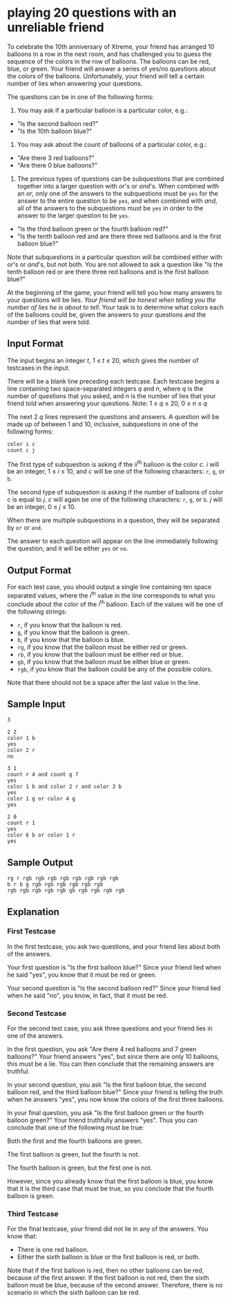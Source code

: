 # playing 20 questions with an unreliable friend

To celebrate the 10th anniversary of Xtreme, your friend has arranged 10 balloons in a row in the next room, and has challenged you to guess the sequence of the colors in the row of balloons. The balloons can be red, blue, or green. Your friend will answer a series of yes/no questions about the colors of the balloons. Unfortunately, your friend will tell a certain number of lies when answering your questions.

The questions can be in one of the following forms:

1. You may ask if a particular balloon is a particular color, e.g.:
  - "Is the second balloon red?"
  - "Is the 10th balloon blue?"
1. You may ask about the count of balloons of a particular color, e.g.:
  - "Are there 3 red balloons?"
  - "Are there 0 blue balloons?"
1. The previous types of questions can be subquestions that are combined together into a larger question with *or*'s or *and*'s. When combined with an *or*, only one of the answers to the subquestions must be `yes` for the answer to the entire question to be `yes`, and when combined with *and*, all of the answers to the subquestions must be `yes` in order to the answer to the larger question to be `yes`.
  - "Is the third balloon green or the fourth balloon red?"
  - "Is the tenth balloon red and are there three red balloons and is the first balloon blue?"

Note that subquestions in a particular question will be combined either with *or*'s or *and*'s, but not both. You are not allowed to ask a question like "Is the tenth balloon red or are there three red balloons and is the first balloon blue?"

At the beginning of the game, your friend will tell you how many answers to your questions will be lies. *Your friend will be honest when telling you the number of lies he is about to tell*. Your task is to determine what colors each of the balloons could be, given the answers to your questions and the number of lies that were told.

## Input Format

The input begins an integer *t*, 1 ≤ *t* ≤ 20, which gives the number of testcases in the input.

There will be a blank line preceding each testcase. Each testcase begins a line containing two space-separated integers *q* and *n*, where *q* is the number of questions that you asked, and *n* is the number of lies that your friend told when answering your questions. Note: 1 ≤ *q* ≤ 20, 0 ≤ *n* ≤ *q*

The next 2 *q* lines represent the questions and answers. A question will be made up of between 1 and 10, inclusive, subquestions in one of the following forms:
```
color i c
count c j
```

The first type of subquestion is asking if the i*i*<sup>th</sup> balloon is the color *c*. *i* will be an integer, 1 ≤ *i* ≤ 10, and *c* will be one of the following characters: `r`, `g`, or `b`.

The second type of subquestion is asking if the number of balloons of color *c* is equal to *j*. *c* will again be one of the following characters: `r`, `g`, or `b`. *j* will be an integer, 0 ≤ *j* ≤ 10.

When there are multiple subquestions in a question, they will be separated by `or` or `and`.

The answer to each question will appear on the line immediately following the question, and it will be either `yes` or `no`.

## Output Format

For each test case, you should output a single line containing ten space separated values, where the *i*<sup>th</sup> value in the line corresponds to what you conclude about the color of the *i*<sup>th</sup> balloon. Each of the values will be one of the following strings:
- `r`, if you know that the balloon is red.
- `g`, if you know that the balloon is green.
- `b`, if you know that the balloon is blue.
- `rg`, if you know that the balloon must be either red or green.
- `rb`, if you know that the balloon must be either red or blue.
- `gb`, if you know that the balloon must be either blue or green.
- `rgb`, if you know that the balloon could be any of the possible colors.

Note that there should not be a space after the last value in the line.

## Sample Input
```
3

2 2
color 1 b
yes
color 2 r
no

3 1
count r 4 and count g 7
yes
color 1 b and color 2 r and color 3 b
yes
color 1 g or color 4 g
yes

2 0
count r 1
yes
color 6 b or color 1 r
yes
```

## Sample Output
```
rg r rgb rgb rgb rgb rgb rgb rgb rgb
b r b g rgb rgb rgb rgb rgb rgb
rgb rgb rgb rgb rgb gb rgb rgb rgb rgb
```

## Explanation

### First Testcase

In the first testcase, you ask two questions, and your friend lies about both of the answers.

Your first question is "Is the first balloon blue?" Since your friend lied when he said "yes", you know that it must be red or green.

Your second question is "Is the second balloon red?" Since your friend lied when he said "no", you know, in fact, that it must be red.

### Second Testcase

For the second test case, you ask three questions and your friend lies in one of the answers.

In the first question, you ask "Are there 4 red balloons and 7 green balloons?" Your friend answers "yes", but since there are only 10 balloons, this must be a lie. You can then conclude that the remaining answers are truthful.

In your second question, you ask "Is the first balloon blue, the second balloon red, and the third balloon blue?" Since your friend is telling the truth when he answers "yes", you now know the colors of the first three balloons.

In your final question, you ask "Is the first balloon green or the fourth balloon green?" Your friend truthfully answers "yes". Thus you can conclude that one of the following must be true:

Both the first and the fourth balloons are green.

The first balloon is green, but the fourth is not.

The fourth balloon is green, but the first one is not.

However, since you already know that the first balloon is blue, you know that it is the third case that must be true, so you conclude that the fourth balloon is green.

### Third Testcase

For the final testcase, your friend did not lie in any of the answers. You know that:

- There is one red balloon.
- Either the sixth balloon is blue or the first balloon is red, or both.

Note that if the first balloon is red, then no other balloons can be red, because of the first answer. If the first balloon is not red, then the sixth balloon must be blue, because of the second answer. Therefore, there is no scenario in which the sixth balloon can be red.
